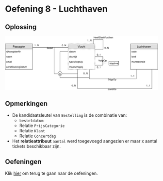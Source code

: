 # Oefening 8 - Luchthaven
## Oplossing
<img src="./exercise-8.svg">

## Opmerkingen
- De kandidaatsleutel van `Bestelling` is de combinatie van:
    - `besteldatum`
    - Relatie `PrijsCategorie`
    - Relatie `Klant`
    - Relatie `Concertdag`
- Het **relatieattribuut** `aantal` werd toegevoegd aangezien er maar x aantal tickets beschikbaar zijn.
## Oefeningen
Klik [hier](../exercises.md) om terug te gaan naar de oefeningen.

